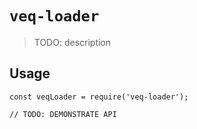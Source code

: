 # `veq-loader`

> TODO: description

## Usage

```
const veqLoader = require('veq-loader');

// TODO: DEMONSTRATE API
```
